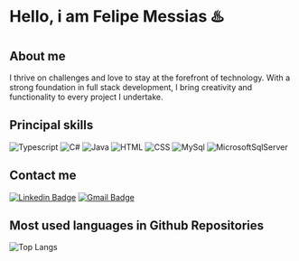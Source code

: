
# Hello, i am Felipe Messias ♨️


## About me
I thrive on challenges and love to stay at the forefront of technology. With a strong foundation in full stack development, I bring creativity and functionality to every project I undertake.


## Principal skills
![Typescript](https://img.shields.io/badge/TypeScript-303030.svg?style=for-the-badge&logo=TypeScript&logoColor=white) ![C#](https://img.shields.io/badge/Csharp-303030.svg?style=for-the-badge&logo=csharp&logoColor=white) ![Java](https://img.shields.io/badge/Java-303030.svg?style=for-the-badge&logo=openjdk&logoColor=white) ![HTML](https://img.shields.io/badge/Html-303030.svg?style=for-the-badge&logo=html5&logoColor=white) ![CSS](https://img.shields.io/badge/CSS3-303030.svg?style=for-the-badge&logo=css3&logoColor=white) ![MySql](https://img.shields.io/badge/MySql-303030.svg?style=for-the-badge&logo=mysql&logoColor=white) ![MicrosoftSqlServer](https://img.shields.io/badge/Microsoft%20Sql%20Server-303030.svg?style=for-the-badge&logo=microsoft%20sql%20server&logoColor=white)


## Contact me
[![Linkedin Badge](https://img.shields.io/badge/-Felipe%20Messias-303030?style=for-the-badge&logo=Linkedin&logoColor=white&link=https://www.linkedin.com/in/felipe-messias-fms
)](https://www.linkedin.com/in/felipe-messias-fms) [![Gmail Badge](https://img.shields.io/badge/-felipe.messias.fms@gmail.com-303030?style=for-the-badge&logo=Gmail&logoColor=white&link=mailto:felipe.messias.fms@gmail.com)](mailto:felipe.messias.fms@gmail.com)


## Most used languages in Github Repositories
![Top Langs](https://github-readme-stats.vercel.app/api/top-langs/?username=FelipeFMS08&hide_progress=true&theme=dark)
